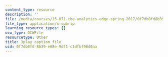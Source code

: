 ```yaml
---
content_type: resource
description: ''
file: /media/courses/15-071-the-analytics-edge-spring-2017/0f7db0fd8b39e68e9df1c1dfbf96d0aa_CLaRAzHxJGo.srt
file_type: application/x-subrip
learning_resource_types: []
ocw_type: OCWFile
resourcetype: Other
title: 3play caption file
uid: 0f7db0fd-8b39-e68e-9df1-c1dfbf96d0aa
---
```

